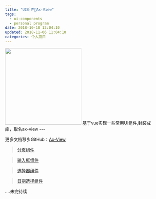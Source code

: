 ```yaml
---
title: "UI组件🔧Ax-View"
tags:
  - ui-components
  - personal program
date: 2018-10-18 12:04:10
updated: 2018-11-06 11:04:10
categories: 个人项目
---
```

<img src="./wss.jpg" width="250px">
基于vue实现一些常用UI组件,封装成库，取名ax-view
<!-- more -->
---

更多文档移步GitHub：[Ax-View](https://github.com/Alexixyc/AlexiComponents)

> [分页组件](http://alexixyc.cn/dist/#/pagination "分页组件pagination")

> [输入框组件](http://alexixyc.cn/dist/#/input "输入框组件input")

> [选择器组件](http://alexixyc.cn/dist/#/select "选择器组件select")

> [日期选择组件](http://alexixyc.cn/dist/#/date-picker "日期选择组件date-picker")

....未完待续